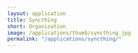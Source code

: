 ```yaml
---
layout: application
title: Syncthing
short: Organization
image: /applications/thumb/syncthing.jpg
permalink: "/applications/syncthing/"
---
```


